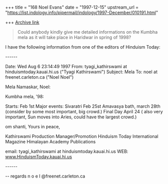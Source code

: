 +++
title = "168 Noel Evans"
date = "1997-12-15"
upstream_url = "https://list.indology.info/pipermail/indology/1997-December/010191.html"

+++
[Archive link](https://list.indology.info/pipermail/indology/1997-December/010191.html)

> Could anybody kindly give me detailed informations on
> the Kumbha mela as it will take place in Haridwar in
> spring of 1998?

I have the following information from one of the editors
of Hinduism Today:

---<snip>---

Date: Wed Aug  6 23:14:49 1997
From: tyagi_kathirswami at hinduismtoday.kauai.hi.us ("Tyagi Kathirswami")
Subject: Mela
To: noel at freenet.carleton.ca ("Noel Noel")

Mela
Namaskar, Noel:

Kumbha mela, '98:

Starts:
Feb 1st
Major events:
Sivaratri Feb 25st
Amavasya bath, march 28th (consider by some most important,
big crowd.)
Final Day April 24 ( also very important, Sun moves into
Aries, could have the largest crowd.)

om shanti,
Yours in peace,

Kathirswami
Production Manager/Promotion
Hinduism Today International Magazine
Himalayan Academy Publications

email: tyagi_kathirswami at hinduismtoday.kauai.hi.us
WEB: www.HinduismToday.kauai.hi.us

---<snip>---

--
regards
n o e l
@freenet.carleton.ca



